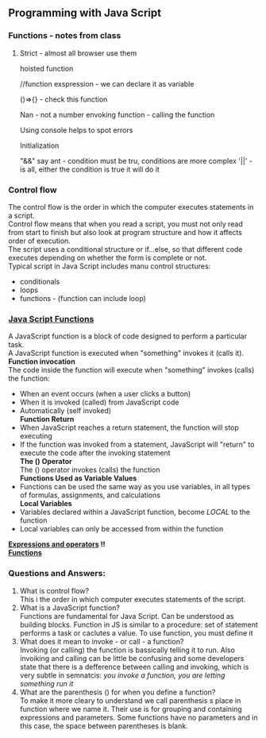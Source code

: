 ## Programming with Java Script

### Functions - notes from class
1. Strict - almost all browser use them

    hoisted function

    //function exspression - we can declare it as variable

    ()=>{} - check this function

    Nan - not a number
    envoking function - calling the function

    Using console helps to spot errors

    Initialization

    "&&" say ant - condition must be tru, conditions are more complex
    '||' - is all, either the condition is true it will do it


### Control flow
The control flow is the order in which the computer executes statements in a script.  
Control flow means that when you read a script, you must not only read from start to finish but also look at program structure and how it affects order of execution.  
The script uses a conditional structure or if...else, so that different code executes depending on whether the form is complete or not.  
Typical script in Java Script includes manu control structures:
- conditionals  
- loops  
- functions - (function can include loop)  

### [Java Script Functions](9https://www.w3schools.com/js/js_functions.asp)
A JavaScript function is a block of code designed to perform a particular task.  
A JavaScript function is executed when "something" invokes it (calls it).  
**Function invocation**  
The code inside the function will execute when "something" invokes (calls) the function:  
- When an event occurs (when a user clicks a button)  
- When it is invoked (called) from JavaScript code  
- Automatically (self invoked)  
**Function Return**  
- When JavaScript reaches a return statement, the function will stop executing
- If the function was invoked from a statement, JavaScript will "return" to execute the code after the invoking statement  
**The () Operator**  
The () operator invokes (calls) the function  
**Functions Used as Variable Values**  
- Functions can be used the same way as you use variables, in all types of formulas, assignments, and calculations  
**Local Variables**  
- Variables declared within a JavaScript function, become *LOCAL* to the function  
- Local variables can only be accessed from within the function  

**[Expressions and operators](https://developer.mozilla.org/en-US/docs/Web/JavaScript/Guide/Expressions_and_Operators) !!**  
**[Functions](https://developer.mozilla.org/en-US/docs/Web/JavaScript/Guide/Functions)**  



### Questions and Answers:  

1. What is control flow?  
This i the order in which computer executes statements of the script.  
2. What is a JavaScript function?  
Functions are fundamental for Java Script. Can be understood as building blocks. Function in JS is similar to a procedure: set of statement performs a task or caclutes a value. To use function, you must define it  
3. What does it mean to invoke - or call - a function?  
Invoking (or calling) the function is bassically telling it to run. Also invoiking and calling can be little be confusing and some developers state that there is a defference between calling and invoking, which is very subtle in semnatcis: *you invoke a function, you are letting something run it*  
4. What are the parenthesis () for when you define a function?    
To make it more cleary to understand we call parenthesis s place in function where we name it. Their use is for grouping and containing expressions and parameters. Some functions have no parameters and in this case, the space between parentheses is blank.  